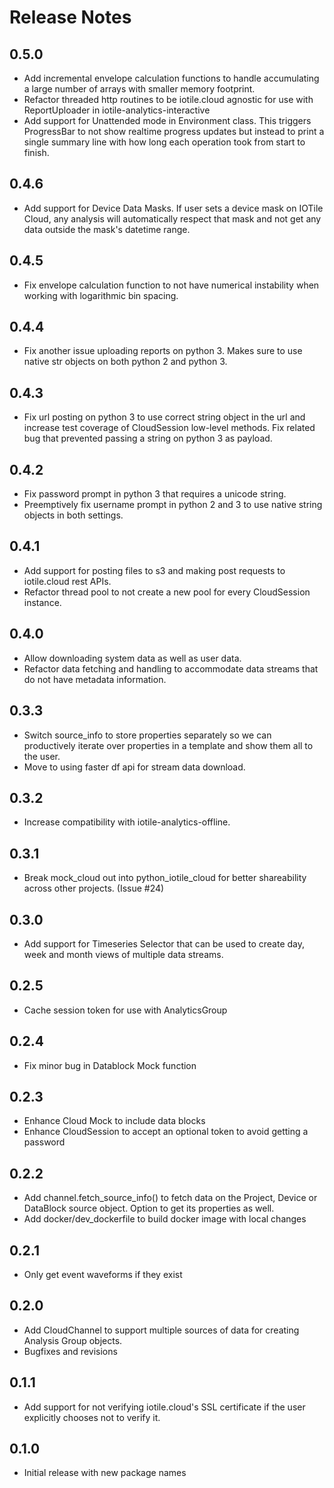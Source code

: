# Release Notes

## 0.5.0

- Add incremental envelope calculation functions to handle accumulating a 
  large number of arrays with smaller memory footprint.
- Refactor threaded http routines to be iotile.cloud agnostic for use with
  ReportUploader in iotile-analytics-interactive
- Add support for Unattended mode in Environment class.  This triggers 
  ProgressBar to not show realtime progress updates but instead to print a
  single summary line with how long each operation took from start to finish.

## 0.4.6

- Add support for Device Data Masks. If user sets a device mask on IOTile Cloud,
  any analysis will automatically respect that mask and not get any data outside
  the mask's datetime range.

## 0.4.5

- Fix envelope calculation function to not have numerical instability when
  working with logarithmic bin spacing.

## 0.4.4

- Fix another issue uploading reports on python 3.  Makes sure to use
  native str objects on both python 2 and python 3.

## 0.4.3

- Fix url posting on python 3 to use correct string object in the url and
  increase test coverage of CloudSession low-level methods.  Fix related bug
  that prevented passing a string on python 3 as payload.

## 0.4.2

- Fix password prompt in python 3 that requires a unicode string.
- Preemptively fix username prompt in python 2 and 3 to use native string
  objects in both settings.

## 0.4.1

- Add support for posting files to s3 and making post requests to iotile.cloud
  rest APIs.
- Refactor thread pool to not create a new pool for every CloudSession instance.

## 0.4.0

- Allow downloading system data as well as user data.
- Refactor data fetching and handling to accommodate data streams that do not
  have metadata information.

## 0.3.3

- Switch source_info to store properties separately so we can productively 
  iterate over properties in a template and show them all to the user.
- Move to using faster df api for stream data download.

## 0.3.2

- Increase compatibility with iotile-analytics-offline.

## 0.3.1

- Break mock_cloud out into python_iotile_cloud for better shareability across
  other projects.  (Issue #24)

## 0.3.0

- Add support for Timeseries Selector that can be used to create day, week and
  month views of multiple data streams. 

## 0.2.5

- Cache session token for use with AnalyticsGroup

## 0.2.4

- Fix minor bug in Datablock Mock function

## 0.2.3

- Enhance Cloud Mock to include data blocks
- Enhance CloudSession to accept an optional token to avoid getting a password

## 0.2.2

- Add channel.fetch_source_info() to fetch data on the Project, Device or DataBlock source object.
  Option to get its properties as well.
- Add docker/dev_dockerfile to build docker image with local changes

## 0.2.1

- Only get event waveforms if they exist

## 0.2.0

- Add CloudChannel to support multiple sources of data for creating Analysis
  Group objects.
- Bugfixes and revisions

## 0.1.1

- Add support for not verifying iotile.cloud's SSL certificate if the user
  explicitly chooses not to verify it.

## 0.1.0

- Initial release with new package names
